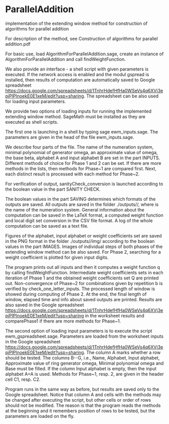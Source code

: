 # ParallelAddition
implementation of the extending window method for construction of algorithms for parallel addition

For description of the method, see Construction of algorithms for parallel addition.pdf 

For basic use, load AlgorithmForParallelAddition.sage, create an instance of AlgorithmForParallelAddition and call findWeightFunction.

We also provide an interface - a shell script with given parameters is executed. If the network access is enabled and the modul gspread is installed, then results of computation are automatically saved to Google spreadsheet https://docs.google.com/spreadsheets/d/1TnhrHdefHfHa0WSeVs4q6XVj3epjPlPlnoekE0E1xeM/edit?usp=sharing. The spreadsheet can be also used for loading input parameters.

We provide two options of loading inputs for running the implemented extending window method. SageMath must be installed as they are executed as shell scripts.

The first one is launching in a shell by typing sage ewm_inputs.sage. The parameters are given in the head of the file ewm_inputs.sage.

We describe four parts of the file.
The name of the numeration system, minimal polynomial of generator omega, an approximate value of omega, the base beta, alphabet A and input alphabet B are set in the part INPUTS. Different methods of choice for Phase 1 and 2 can be set. If there are more methods in the lists, then methods for Phase~1 are compared first. Next, each distinct result is processed with each method for Phase~2.  

For verification of output, sanityCheck_conversion is launched according to the boolean value in the part SANITY CHECK. 

The boolean values in the part SAVING determines which formats of the outputs are saved. All outputs are saved in the folder ./outputs/<name>/, where <name> is the name of the numeration system. General information about the computation can be saved in the LaTeX format, a computed weight function and local digit set conversion in the CSV file format.  A log of the whole computation can be saved as a text file.

Figures of the alphabet, input alphabet or weight coefficients set are saved in the PNG format in the folder ./outputs/<name>/img/ according to the boolean values in the part IMAGES. Images of individual steps of both phases of the extending window method can be also saved. For Phase 2, searching for a weight coefficient  is plotted for given input digits.  

The program prints out all inputs and then it computes a weight function q by calling findWeightFunction. Intermediate weight coefficients sets in each iteration of Phase 1 and the obtained weight coefficients set Q are printed out. Non-convergence of Phase~2 for combinations given by repetition b is verified by check_one_letter_inputs. The processed length of window is showed during computing of Phase 2. At the end, the final length of window, elapsed time and info about saved outputs are printed. Results are also saved in the Google spreadsheet https://docs.google.com/spreadsheets/d/1TnhrHdefHfHa0WSeVs4q6XVj3epjPlPlnoekE0E1xeM/edit?usp=sharing in the worksheet results and comparePhase1 if there are more methods for Phase~1.

The second option of loading input parameters is to execute the script ewm_gspreadsheet.sage. Parameters are loaded from the worksheet inputs in the Google spreadsheet https://docs.google.com/spreadsheets/d/1TnhrHdefHfHa0WSeVs4q6XVj3epjPlPlnoekE0E1xeM/edit?usp=sharing. The column A marks whether a row should be tested. The columns B--G, i.e., Name, Alphabet, Input alphabet, Approximate value of ring generator omega, Minimal polynomial omega and Base must be filled. If the column Input alphabet is empty, then the input alphabet A+A is used. Methods for Phase~1, resp. 2, are given in the header cell C1, resp. C2.

Program runs in the same way as before, but results are saved only to the Google spreadsheet. Notice that column A and cells with the methods may be changed  after executing the script, but other cells or order of rows should not be modified. The reason is that the program reads the methods at the beginning and it remembers position of rows to be tested, but the parameters are loaded on the fly.


